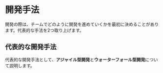# 開発手法

開発の際は、チームでどのように開発を進めていくかを最初に決めることがあります。代表的な手法を2つ取り上げます。

## 代表的な開発手法

代表的な開発手法として、**アジャイル型開発**と**ウォーターフォール型開発**について説明します。















